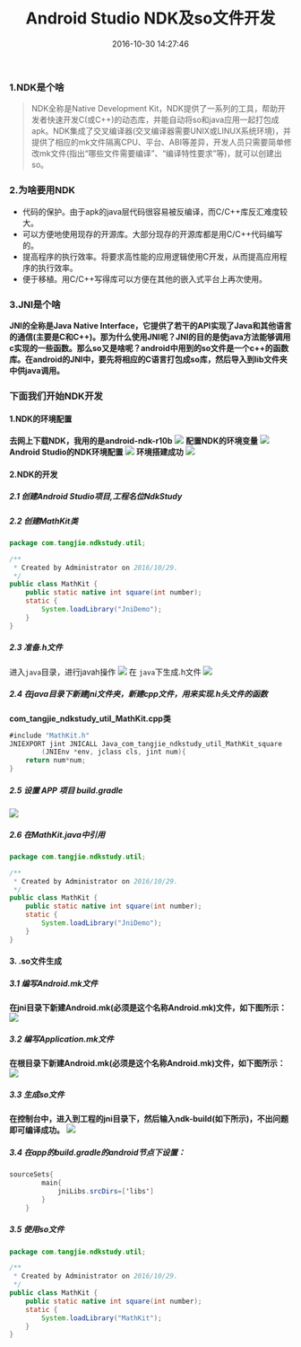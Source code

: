 ﻿---
title: Android Studio NDK及so文件开发
date: 2016-10-30 14:27:46
tags: Android
---

### 1.NDK是个啥
>NDK全称是Native Development Kit，NDK提供了一系列的工具，帮助开发者快速开发C(或C++)的动态库，并能自动将so和java应用一起打包成apk。NDK集成了交叉编译器(交叉编译器需要UNIX或LINUX系统环境)，并提供了相应的mk文件隔离CPU、平台、ABI等差异，开发人员只需要简单修改mk文件(指出“哪些文件需要编译”、“编译特性要求”等)，就可以创建出so。
<!--more-->
### 2.为啥要用NDK
* 代码的保护。由于apk的java层代码很容易被反编译，而C/C++库反汇难度较大。
* 可以方便地使用现存的开源库。大部分现存的开源库都是用C/C++代码编写的。
* 提高程序的执行效率。将要求高性能的应用逻辑使用C开发，从而提高应用程序的执行效率。
* 便于移植。用C/C++写得库可以方便在其他的嵌入式平台上再次使用。

### 3.JNI是个啥
**JNI的全称是Java Native Interface，它提供了若干的API实现了Java和其他语言的通信(主要是C和C++)。那为什么使用JNI呢？JNI的目的是使java方法能够调用c实现的一些函数。那么so又是啥呢？android中用到的so文件是一个c++的函数库。在android的JNI中，要先将相应的C语言打包成so库，然后导入到lib文件夹中供java调用。**

### 下面我们开始NDK开发
#### 1.NDK的环境配置
**去网上下载NDK，我用的是android-ndk-r10b**
![](http://ofhbt8uhx.bkt.clouddn.com/android-ndk.png)
**配置NDK的环境变量**
![](http://ofhbt8uhx.bkt.clouddn.com/path.png)
**Android Studio的NDK环境配置**
![](http://ofhbt8uhx.bkt.clouddn.com/an-.png)
**环境搭建成功**
![](http://ofhbt8uhx.bkt.clouddn.com/an_1.png)
#### 2.NDK的开发
##### 2.1 创建Android Studio项目,工程名位NdkStudy
##### 2.2 创建MathKit类
```java
package com.tangjie.ndkstudy.util;

/**
 * Created by Administrator on 2016/10/29.
 */
public class MathKit {
    public static native int square(int number);
    static {
        System.loadLibrary("JniDemo");
    }
}
```
##### 2.3 准备.h文件
进入`java`目录，进行javah操作
![](http://ofhbt8uhx.bkt.clouddn.com/an_2.png)
在	`java`下生成.h文件
![](http://ofhbt8uhx.bkt.clouddn.com/an_3.png)
##### 2.4 在java目录下新建jni文件夹，新建cpp文件，用来实现.h头文件的函数
**com_tangjie_ndkstudy_util_MathKit.cpp类**
```java
#include "MathKit.h"
JNIEXPORT jint JNICALL Java_com_tangjie_ndkstudy_util_MathKit_square
        (JNIEnv *env, jclass cls, jint num){
    return num*num;
}
```
##### 2.5 设置 APP 项目 build.gradle
![](http://ofhbt8uhx.bkt.clouddn.com/an_4.png)
##### 2.6 在MathKit.java中引用
```java
package com.tangjie.ndkstudy.util;

/**
 * Created by Administrator on 2016/10/29.
 */
public class MathKit {
    public static native int square(int number);
    static {
        System.loadLibrary("JniDemo");
    }
}

```
#### 3. .so文件生成
##### 3.1 编写Android.mk文件
**在jni目录下新建Android.mk(必须是这个名称Android.mk)文件，如下图所示：**
![](http://ofhbt8uhx.bkt.clouddn.com/an_5.png)
##### 3.2 编写Application.mk文件
**在根目录下新建Android.mk(必须是这个名称Android.mk)文件，如下图所示：**
![](http://ofhbt8uhx.bkt.clouddn.com/an_6.png)
##### 3.3 生成so文件
**在控制台中，进入到工程的jni目录下，然后输入ndk-build(如下所示)，不出问题即可编译成功。**
![](http://ofhbt8uhx.bkt.clouddn.com/an_7.png)
##### 3.4 在app的build.gradle的android节点下设置：
```java
sourceSets{
        main{
            jniLibs.srcDirs=['libs']
        }
    }
```
##### 3.5 使用so文件
```java
package com.tangjie.ndkstudy.util;

/**
 * Created by Administrator on 2016/10/29.
 */
public class MathKit {
    public static native int square(int number);
    static {
        System.loadLibrary("MathKit");
    }
}
```